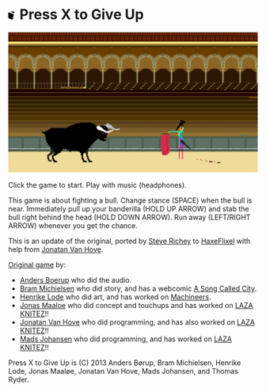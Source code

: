 # ![Icon](assets/icon.png) Press X to Give Up

<p align="center">
<img src="assets/screenshot.png" alt="Press X to Give Up - Screenshot"/>
</p>

Click the game to start. Play with music (headphones).

This game is about fighting a bull. Change stance (SPACE) when the bull is near. Immediately pull up your banderilla (HOLD UP ARROW) and stab the bull right behind the head (HOLD DOWN ARROW). Run away (LEFT/RIGHT ARROW) whenever you get the chance.

This is an update of the original, ported by [Steve Richey](https://twitter.com/stvr_tweets) to [HaxeFlixel](http://www.haxeflixel.com) with help from [Jonatan Van Hove](https://twitter.com/joonturbo).

[Original game](http://joon.be/toy/pressx/) by:
* [Anders Boerup]() who did the audio.
* [Bram Michielsen](https://twitter.com/brammichielsen) who did story, and has a webcomic [A Song Called City](http://asongcalledcity.com/).
* [Henrike Lode](https://twitter.com/machineers) who did art, and has worked on [Machineers](http://machineers.tumblr.com/). 
* [Jonas Maaloe](https://twitter.com/jonasmaaloe) who did concept and touchups and has worked on [LAZA KNITEZ](http://lazaknitez.com/)!! 
* [Jonatan Van Hove](https://twitter.com/joonturbo) who did programming, and has also worked on [LAZA KNITEZ](http://lazaknitez.com/)!! 
* [Mads Johansen](https://twitter.com/pyjamads) who did programming, and has worked on [LAZA KNITEZ](http://lazaknitez.com/)!!

Press X to Give Up is (C) 2013 Anders Børup, Bram Michielsen, Henrike Lode, Jonas Maaløe, Jonatan Van Hove, Mads Johansen, and Thomas Ryder.